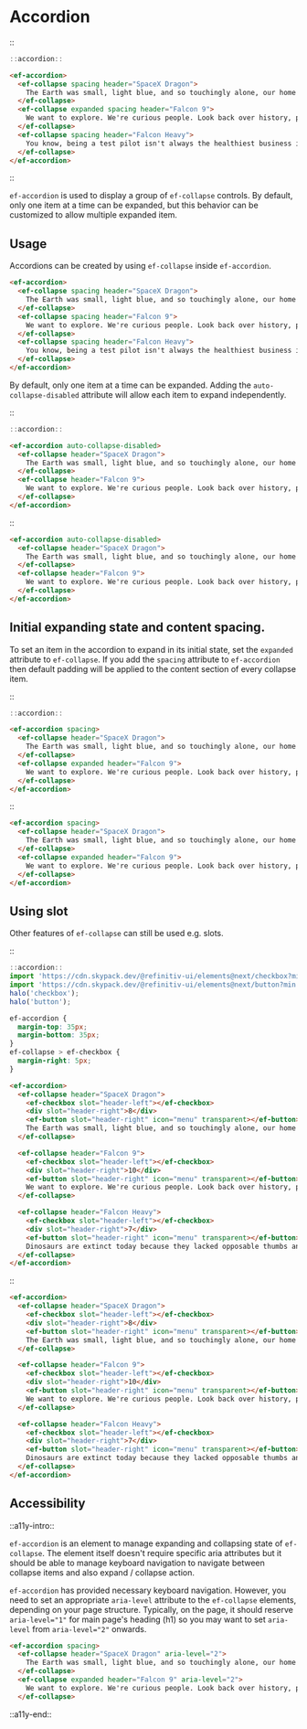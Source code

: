 <!--
type: page
title: Accordion
location: ./elements/accordion
layout: default
-->

# Accordion


::
```javascript
::accordion::
```
```html
<ef-accordion>
  <ef-collapse spacing header="SpaceX Dragon">
    The Earth was small, light blue, and so touchingly alone, our home that must be defended like a holy relic. The Earth was absolutely round. I believe I never knew what the word round meant until I saw Earth from space.
  </ef-collapse>
  <ef-collapse expanded spacing header="Falcon 9">
    We want to explore. We're curious people. Look back over history, people have put their lives at stake to go out and explore ... We believe in what we're doing. Now it's time to go.
  </ef-collapse>
  <ef-collapse spacing header="Falcon Heavy">
    You know, being a test pilot isn't always the healthiest business in the world.
  </ef-collapse>
</ef-accordion>
```
::


`ef-accordion` is used to display a group of `ef-collapse` controls. By default, only one item at a time can be expanded, but this behavior can be customized to allow multiple expanded item.

## Usage

Accordions can be created by using `ef-collapse` inside `ef-accordion`.

```html
<ef-accordion>
  <ef-collapse spacing header="SpaceX Dragon">
    The Earth was small, light blue, and so touchingly alone, our home that must be defended like a holy relic. The Earth was absolutely round. I believe I never knew what the word round meant until I saw Earth from space.
  </ef-collapse>
  <ef-collapse spacing header="Falcon 9">
    We want to explore. We're curious people. Look back over history, people have put their lives at stake to go out and explore ... We believe in what we're doing. Now it's time to go.
  </ef-collapse>
  <ef-collapse spacing header="Falcon Heavy">
    You know, being a test pilot isn't always the healthiest business in the world.
  </ef-collapse>
</ef-accordion>
```

By default, only one item at a time can be expanded. Adding the `auto-collapse-disabled` attribute will allow each item to expand independently.

::
```javascript
::accordion::
```
```html
<ef-accordion auto-collapse-disabled>
  <ef-collapse header="SpaceX Dragon">
    The Earth was small, light blue, and so touchingly alone, our home that must be defended like a holy relic. The Earth was absolutely round. I believe I never knew what the word round meant until I saw Earth from space.
  </ef-collapse>
  <ef-collapse header="Falcon 9">
    We want to explore. We're curious people. Look back over history, people have put their lives at stake to go out and explore ... We believe in what we're doing. Now it's time to go.
  </ef-collapse>
</ef-accordion>
```
::

```html
<ef-accordion auto-collapse-disabled>
  <ef-collapse header="SpaceX Dragon">
    The Earth was small, light blue, and so touchingly alone, our home that must be defended like a holy relic. The Earth was absolutely round. I believe I never knew what the word round meant until I saw Earth from space.
  </ef-collapse>
  <ef-collapse header="Falcon 9">
    We want to explore. We're curious people. Look back over history, people have put their lives at stake to go out and explore ... We believe in what we're doing. Now it's time to go.
  </ef-collapse>
</ef-accordion>
```

## Initial expanding state and content spacing.

To set an item in the accordion to expand in its initial state, set the `expanded` attribute to `ef-collapse`. If you add the `spacing` attribute to `ef-accordion` then default padding will be applied to the content section of every collapse item.

::
```javascript
::accordion::
```
```html
<ef-accordion spacing>
  <ef-collapse header="SpaceX Dragon">
    The Earth was small, light blue, and so touchingly alone, our home that must be defended like a holy relic. The Earth was absolutely round. I believe I never knew what the word round meant until I saw Earth from space.
  </ef-collapse>
  <ef-collapse expanded header="Falcon 9">
    We want to explore. We're curious people. Look back over history, people have put their lives at stake to go out and explore ... We believe in what we're doing. Now it's time to go.
  </ef-collapse>
</ef-accordion>
```
::

```html
<ef-accordion spacing>
  <ef-collapse header="SpaceX Dragon">
    The Earth was small, light blue, and so touchingly alone, our home that must be defended like a holy relic. The Earth was absolutely round. I believe I never knew what the word round meant until I saw Earth from space.
  </ef-collapse>
  <ef-collapse expanded header="Falcon 9">
    We want to explore. We're curious people. Look back over history, people have put their lives at stake to go out and explore ... We believe in what we're doing. Now it's time to go.
  </ef-collapse>
</ef-accordion>
```

## Using slot

Other features of `ef-collapse` can still be used e.g. slots.

::
```javascript
::accordion::
import 'https://cdn.skypack.dev/@refinitiv-ui/elements@next/checkbox?min';
import 'https://cdn.skypack.dev/@refinitiv-ui/elements@next/button?min';
halo('checkbox');
halo('button');
```
```css
ef-accordion {
  margin-top: 35px;
  margin-bottom: 35px;
}
ef-collapse > ef-checkbox {
  margin-right: 5px;
}
```
```html
<ef-accordion>
  <ef-collapse header="SpaceX Dragon">
    <ef-checkbox slot="header-left"></ef-checkbox>
    <div slot="header-right">8</div>
    <ef-button slot="header-right" icon="menu" transparent></ef-button>
    The Earth was small, light blue, and so touchingly alone, our home that must be defended like a holy relic. The Earth was absolutely round. I believe I never knew what the word round meant until I saw Earth from space.
  </ef-collapse>

  <ef-collapse header="Falcon 9">
    <ef-checkbox slot="header-left"></ef-checkbox>
    <div slot="header-right">10</div>
    <ef-button slot="header-right" icon="menu" transparent></ef-button>
    We want to explore. We're curious people. Look back over history, people have put their lives at stake to go out and explore ... We believe in what we're doing. Now it's time to go.
  </ef-collapse>

  <ef-collapse header="Falcon Heavy">
    <ef-checkbox slot="header-left"></ef-checkbox>
    <div slot="header-right">7</div>
    <ef-button slot="header-right" icon="menu" transparent></ef-button>
    Dinosaurs are extinct today because they lacked opposable thumbs and the brainpower to build a space program.
  </ef-collapse>
</ef-accordion>
```
::

```html
<ef-accordion>
  <ef-collapse header="SpaceX Dragon">
    <ef-checkbox slot="header-left"></ef-checkbox>
    <div slot="header-right">8</div>
    <ef-button slot="header-right" icon="menu" transparent></ef-button>
    The Earth was small, light blue, and so touchingly alone, our home that must be defended like a holy relic. The Earth was absolutely round. I believe I never knew what the word round meant until I saw Earth from space.
  </ef-collapse>

  <ef-collapse header="Falcon 9">
    <ef-checkbox slot="header-left"></ef-checkbox>
    <div slot="header-right">10</div>
    <ef-button slot="header-right" icon="menu" transparent></ef-button>
    We want to explore. We're curious people. Look back over history, people have put their lives at stake to go out and explore ... We believe in what we're doing. Now it's time to go.
  </ef-collapse>

  <ef-collapse header="Falcon Heavy">
    <ef-checkbox slot="header-left"></ef-checkbox>
    <div slot="header-right">7</div>
    <ef-button slot="header-right" icon="menu" transparent></ef-button>
    Dinosaurs are extinct today because they lacked opposable thumbs and the brainpower to build a space program.
  </ef-collapse>
</ef-accordion>
```

## Accessibility
::a11y-intro::

`ef-accordion` is an element to manage expanding and collapsing state of `ef-collapse`. The element itself doesn't require specific aria attributes but it should be able to manage keyboard navigation to navigate between collapse items and also expand / collapse action.

`ef-accordion` has provided necessary keyboard navigation. However, you need to set an appropriate `aria-level` attribute to the `ef-collapse` elements, depending on your page structure. Typically, on the page, it should reserve `aria-level="1"` for main page's heading (h1) so you may want to set `aria-level` from `aria-level="2"` onwards.

```html
<ef-accordion spacing>
  <ef-collapse header="SpaceX Dragon" aria-level="2">
    The Earth was small, light blue, and so touchingly alone, our home that must be defended like a holy relic. The Earth was absolutely round. I believe I never knew what the word round meant until I saw Earth from space.
  </ef-collapse>
  <ef-collapse expanded header="Falcon 9" aria-level="2">
    We want to explore. We're curious people. Look back over history, people have put their lives at stake to go out and explore ... We believe in what we're doing. Now it's time to go.
  </ef-collapse>
```

::a11y-end::
